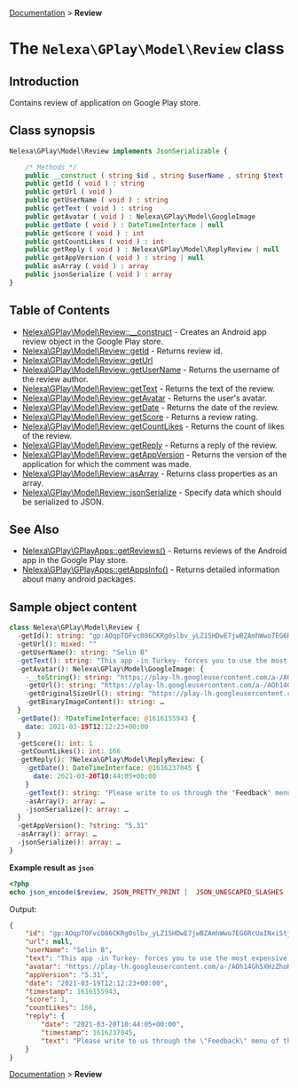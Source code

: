 [Documentation](../../README.md) > **Review**

# The `Nelexa\GPlay\Model\Review` class

## Introduction
Contains review of application on Google Play store.

## Class synopsis
```php
Nelexa\GPlay\Model\Review implements JsonSerializable {

    /* Methods */
    public __construct ( string $id , string $userName , string $text , Nelexa\GPlay\Model\GoogleImage $avatar , DateTimeInterface | null $date , int $score [, int $likeCount = 0 ] [, Nelexa\GPlay\Model\ReplyReview | null $reply = null ] [, string | null $appVersion = null ] ) 
    public getId ( void ) : string
    public getUrl ( void ) 
    public getUserName ( void ) : string
    public getText ( void ) : string
    public getAvatar ( void ) : Nelexa\GPlay\Model\GoogleImage
    public getDate ( void ) : DateTimeInterface | null
    public getScore ( void ) : int
    public getCountLikes ( void ) : int
    public getReply ( void ) : Nelexa\GPlay\Model\ReplyReview | null
    public getAppVersion ( void ) : string | null
    public asArray ( void ) : array
    public jsonSerialize ( void ) : array
}
```

## Table of Contents
* [Nelexa\GPlay\Model\Review::__construct](review.__construct.md) - Creates an Android app review object in the Google Play store.
* [Nelexa\GPlay\Model\Review::getId](review.getid.md) - Returns review id.
* [Nelexa\GPlay\Model\Review::getUrl](review.geturl.md)
* [Nelexa\GPlay\Model\Review::getUserName](review.getusername.md) - Returns the username of the review author.
* [Nelexa\GPlay\Model\Review::getText](review.gettext.md) - Returns the text of the review.
* [Nelexa\GPlay\Model\Review::getAvatar](review.getavatar.md) - Returns the user's avatar.
* [Nelexa\GPlay\Model\Review::getDate](review.getdate.md) - Returns the date of the review.
* [Nelexa\GPlay\Model\Review::getScore](review.getscore.md) - Returns a review rating.
* [Nelexa\GPlay\Model\Review::getCountLikes](review.getcountlikes.md) - Returns the count of likes of the review.
* [Nelexa\GPlay\Model\Review::getReply](review.getreply.md) - Returns a reply of the review.
* [Nelexa\GPlay\Model\Review::getAppVersion](review.getappversion.md) - Returns the version of the application for which the comment was made.
* [Nelexa\GPlay\Model\Review::asArray](review.asarray.md) - Returns class properties as an array.
* [Nelexa\GPlay\Model\Review::jsonSerialize](review.jsonserialize.md) - Specify data which should be serialized to JSON.


## See Also
* [Nelexa\GPlay\GPlayApps::getReviews()](../GPlayApps/gplayapps.getreviews.md) - Returns reviews of the Android app in the Google Play store.
* [Nelexa\GPlay\GPlayApps::getAppsInfo()](../GPlayApps/gplayapps.getappsinfo.md) - Returns detailed information about many android packages.
## Sample object content
```php
class Nelexa\GPlay\Model\Review {
  -getId(): string: "gp:AOqpTOFvc086CKRg0slbv_yLZ15HDwE7jwBZAmhWwo7EG6RcUaINxiStjK4rgswSckGkQlS6JrJK0BjcPiSIZA"
  -getUrl(): mixed: ""
  -getUserName(): string: "Selin B"
  -getText(): string: "This app -in Turkey- forces you to use the most expensive highway. It used to show 3 shortest routes, sorted by time. Now default route is the most ex…"
  -getAvatar(): Nelexa\GPlay\Model\GoogleImage: {
    -__toString(): string: "https://play-lh.googleusercontent.com/a-/AOh14Gh5XHzZhoKfopnMpk-LSb-Ik5vQHQ9z7x-RsZQW5Q=s64"
    -getUrl(): string: "https://play-lh.googleusercontent.com/a-/AOh14Gh5XHzZhoKfopnMpk-LSb-Ik5vQHQ9z7x-RsZQW5Q=s64"
    -getOriginalSizeUrl(): string: "https://play-lh.googleusercontent.com/a-/AOh14Gh5XHzZhoKfopnMpk-LSb-Ik5vQHQ9z7x-RsZQW5Q=s0"
    -getBinaryImageContent(): string: …
  }
  -getDate(): ?DateTimeInterface: @1616155943 {
    date: 2021-03-19T12:12:23+00:00
  }
  -getScore(): int: 1
  -getCountLikes(): int: 166
  -getReply(): ?Nelexa\GPlay\Model\ReplyReview: {
    -getDate(): DateTimeInterface: @1616237045 {
      date: 2021-03-20T10:44:05+00:00
    }
    -getText(): string: "Please write to us through the "Feedback" menu of the Navigator or app-navigator@support.yandex.ru. Specify what route and between what points you tri…"
    -asArray(): array: …
    -jsonSerialize(): array: …
  }
  -getAppVersion(): ?string: "5.31"
  -asArray(): array: …
  -jsonSerialize(): array: …
}
```
**Example result as `json`**
```php
<?php
echo json_encode($review, JSON_PRETTY_PRINT |  JSON_UNESCAPED_SLASHES | JSON_UNESCAPED_UNICODE | JSON_UNESCAPED_LINE_TERMINATORS);
```
Output:
```json
{
    "id": "gp:AOqpTOFvc086CKRg0slbv_yLZ15HDwE7jwBZAmhWwo7EG6RcUaINxiStjK4rgswSckGkQlS6JrJK0BjcPiSIZA",
    "url": null,
    "userName": "Selin B",
    "text": "This app -in Turkey- forces you to use the most expensive highway. It used to show 3 shortest routes, sorted by time. Now default route is the most expensive one where the second best is the most crowded and longest route. The \"reasonable\", relatively cheaper and relatively crowded highway is not even an option, and pass points on that highway can't be added manually. Switched to other nav apps for that reason.",
    "avatar": "https://play-lh.googleusercontent.com/a-/AOh14Gh5XHzZhoKfopnMpk-LSb-Ik5vQHQ9z7x-RsZQW5Q=s64",
    "appVersion": "5.31",
    "date": "2021-03-19T12:12:23+00:00",
    "timestamp": 1616155943,
    "score": 1,
    "countLikes": 166,
    "reply": {
        "date": "2021-03-20T10:44:05+00:00",
        "timestamp": 1616237045,
        "text": "Please write to us through the \"Feedback\" menu of the Navigator or app-navigator@support.yandex.ru. Specify what route and between what points you tried to build and show it in the screenshot. This will help us understand the current situation."
    }
}
```

[Documentation](../../README.md) > **Review**

